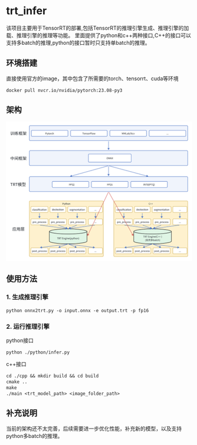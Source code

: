 # trt_infer

该项目主要用于TensorRT的部署,包括TensorRT的推理引擎生成、推理引擎的加载、推理引擎的推理等功能。
里面提供了python和c++两种接口,C++的接口可以支持多batch的推理,python的接口暂时只支持单batch的推理。

## 环境搭建

直接使用官方的image，其中包含了所需要的torch、tensorrt、cuda等环境
```
docker pull nvcr.io/nvidia/pytorch:23.08-py3
```

## 架构

![image](./images/whiteboard.png)

## 使用方法

### 1. 生成推理引擎

```
python onnx2trt.py -o input.onnx -e output.trt -p fp16
```

### 2. 运行推理引擎

python接口
```
python ./python/infer.py
```

c++接口
```
cd ./cpp && mkdir build && cd build
cmake ..
make
./main <trt_model_path> <image_folder_path>
```

## 补充说明
当前的架构还不太完善，后续需要进一步优化性能，补充新的模型，以及支持python多batch的推理。

